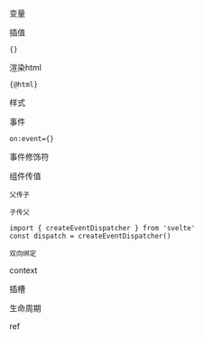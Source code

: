 变量

插值

```
{}
```

渲染html

```
{@html}
```

样式

事件

```
on:event={}
```

事件修饰符

组件传值

    父传子

    子传父

```
import { createEventDispatcher } from 'svelte'
const dispatch = createEventDispatcher()
```

    双向绑定

   context

插槽

生命周期

ref
